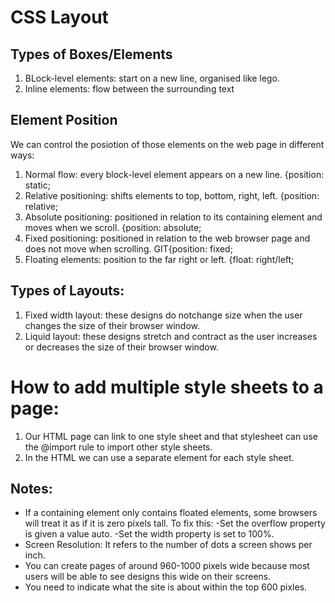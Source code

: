 # CSS Layout
## Types of Boxes/Elements
1. BLock-level elements: start on a new line, organised like lego.
2. Inline elements: flow between the surrounding text
## Element Position
We can control the posiotion of those elements on the web page in different ways:
1. Normal flow: every block-level element appears on a new line. {position: static;
2. Relative positioning: shifts elements to top, bottom, right, left. {position: relative;
3. Absolute positioning: positioned in relation to its containing element and moves when we scroll. {position: absolute;
4. Fixed positioning: positioned in relation to the web browser page and does not move when scrolling.   GIT{position: fixed;
5. Floating elements: position to the far right or left. {float: right/left;

## Types of Layouts:

1. Fixed width layout: these designs do notchange size when the user changes
the size of their browser window.
2. Liquid layout: these designs stretch and contract as the user increases or decreases the size of their browser window.

# How to add multiple style sheets to a page:
1. Our HTML page can link to one style sheet and that stylesheet can use the @import rule to import other style sheets.
2. In the HTML we can use a
separate <link> element for each style sheet.

## Notes: 
* If a containing element only contains floated elements, some browsers will treat it as if it is zero pixels tall. To fix this: 
-Set the overflow property is
given a value auto.
-Set the width property is set to
100%.
* Screen Resolution: It refers to the number of dots a screen shows per inch.
* You can create pages of around 960-1000 pixels wide because most users will be able to see designs this wide on their screens.
* You need to indicate what the site is about within the top 600 pixles.
